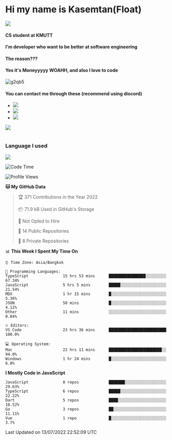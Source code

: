 # Hi my name is Kasemtan(Float)
![](https://64.media.tumblr.com/9c2a8f831efe8da556ffbf89cebb52c9/b86c1ab833a37e32-93/s1280x1920/d000dc22f75df64be2bc150f5fa69c4f6df6bb07.gifv)
#### CS student at KMUTT
#### I'm developer who want to be better at software engineering
#### The reason???
#### Yes it's Moneyyyyy WOAHH, and also I love to code
![g2qb5](https://user-images.githubusercontent.com/69688279/175812510-9235eaf7-72f7-40d3-b163-56efa9aa5c6b.gif)

#### You can contact me through these (recommend using discord)
- [![](https://img.shields.io/badge/Discord-5865F2?logo=Discord&logoColor=white)](https://discordapp.com/users/278155096225742848)
- [![](https://img.shields.io/badge/Facebook-1877F2?logo=facebook&logoColor=white)](https://www.facebook.com/float.teavasirichokchai/)
- [![](https://img.shields.io/badge/linkedin-0A66C2?logo=linkedin&logoColor=white)](https://www.linkedin.com/in/kasemtan-teavasirichokchai-975531227/)

[![](https://github-readme-stats.vercel.app/api?username=FloatKasemtan&show_icons=true&theme=nightowl)]()
#
### Language I used
[![](https://github-readme-stats.vercel.app/api/top-langs/?username=FloatKasemtan&layout=compact&theme=nightowl)]()
<!--START_SECTION:waka-->
![Code Time](http://img.shields.io/badge/Code%20Time-582%20hrs%2047%20mins-blue)

![Profile Views](http://img.shields.io/badge/Profile%20Views-29-blue)

**🐱 My GitHub Data** 

> 🏆 371 Contributions in the Year 2022
 > 
> 📦 71.9 kB Used in GitHub's Storage 
 > 
> 🚫 Not Opted to Hire
 > 
> 📜 14 Public Repositories 
 > 
> 🔑 8 Private Repositories  
 > 
📊 **This Week I Spent My Time On** 

```text
⌚︎ Time Zone: Asia/Bangkok

💬 Programming Languages: 
TypeScript               15 hrs 53 mins      ████████████████░░░░░░░░░   67.34% 
JavaScript               5 hrs 5 mins        █████░░░░░░░░░░░░░░░░░░░░   21.54% 
MDX                      1 hr 15 mins        █░░░░░░░░░░░░░░░░░░░░░░░░   5.36% 
JSON                     58 mins             █░░░░░░░░░░░░░░░░░░░░░░░░   4.12% 
Other                    11 mins             ░░░░░░░░░░░░░░░░░░░░░░░░░   0.84%

🔥 Editors: 
VS Code                  23 hrs 36 mins      █████████████████████████   100.0%

💻 Operating System: 
Mac                      22 hrs 11 mins      ███████████████████████░░   94.0% 
Windows                  1 hr 24 mins        █░░░░░░░░░░░░░░░░░░░░░░░░   6.0%

```

**I Mostly Code in JavaScript** 

```text
JavaScript               8 repos             ███████░░░░░░░░░░░░░░░░░░   29.63% 
TypeScript               6 repos             █████░░░░░░░░░░░░░░░░░░░░   22.22% 
Dart                     5 repos             ████░░░░░░░░░░░░░░░░░░░░░   18.52% 
Go                       3 repos             ██░░░░░░░░░░░░░░░░░░░░░░░   11.11% 
Vue                      1 repo              █░░░░░░░░░░░░░░░░░░░░░░░░   3.7%

```



 Last Updated on 13/07/2022 22:52:09 UTC
<!--END_SECTION:waka-->
<!--
**FloatKasemtan/FloatKasemtan** is a ✨ _special_ ✨ repository because its `README.md` (this file) appears on your GitHub profile.

Here are some ideas to get you started:

- 🔭 I’m currently working on ...
- 🌱 I’m currently learning ...
- 👯 I’m looking to collaborate on ...
- 🤔 I’m looking for help with ...
- 💬 Ask me about ...
- 📫 How to reach me: ...
- 😄 Pronouns: ...
- ⚡ Fun fact: ...
-->
